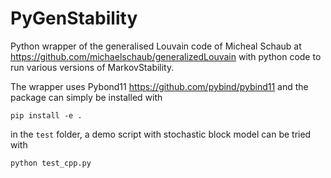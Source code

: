 # PyGenStability
Python wrapper of the generalised Louvain code of Micheal Schaub at https://github.com/michaelschaub/generalizedLouvain with python code to run various versions of MarkovStability. 

The wrapper uses Pybond11 https://github.com/pybind/pybind11 and the package can simply be installed with 

```
pip install -e . 
```

in the `test` folder, a demo script with stochastic block model can be tried with 

```
python test_cpp.py
```



